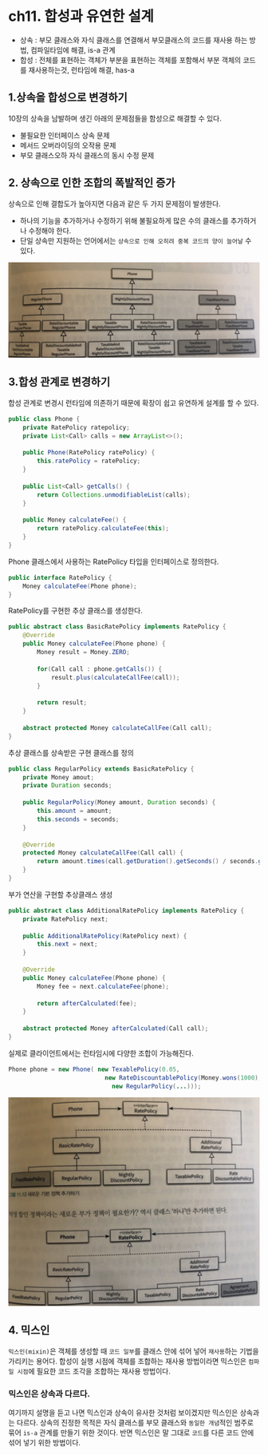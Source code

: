 # ch11. 합성과 유연한 설계

* 상속 : 부모 클래스와 자식 클래스를 연결해서 부모클래스의 코드를 재사용 하는 방법, 컴파일타임에 해결, is-a 관계
* 합성 : 전체를 표현하는 객체가 부분을 표현하는 객체를 포함해서 부분 객체의 코드를 재사용하는것, 런타임에 해결, has-a

## 1.상속을 합성으로 변경하기

10장의 상속을 남발하며 생긴 아래의 문제점들을 함성으로 해결할 수 있다.

* 불필요한 인터페이스 상속 문제
* 메서드 오버라이딩의 오작용 문제
* 부모 클래스오하 자식 클래스의 동시 수정 문제

## 2. 상속으로 인한 조합의 폭발적인 증가

상속으로 인해 결합도가 높아지면 다음과 같은 두 가지 문제점이 발생한다.

* 하나의 기능을 추가하거나 수정하기 위해 불필요하게 많은 수의 클래스를 추가하거나 수정해야 한다.
* 단일 상속만 지원하는 언어에서는 `상속으로 인해 오히려 중복 코드의 양이 늘어날` 수 있다.

![](<../../.gitbook/assets/screen-shot-2021-07-16-at-6.20.48-pm (1).png>)

## 3.합성 관계로 변경하기

합성 관계로 변경시 런타임에 의존하기 때문에 확장이 쉽고 유연하게 설계를 할 수 있다.

```java
public class Phone {
    private RatePolicy ratepolicy;
    private List<Call> calls = new ArrayList<>();

    public Phone(RatePolicy ratePolicy) {
        this.ratePolicy = ratePolicy;
    }

    public List<Call> getCalls() {
        return Collections.unmodifiableList(calls);
    }

    public Money calculateFee() {
        return ratePolicy.calculateFee(this);
    }
}
```

Phone 클래스에서 사용하는 RatePolicy 타입을 인터페이스로 정의한다.

```java
public interface RatePolicy {
    Money calculateFee(Phone phone);
}
```

RatePolicy를 구현한 추상 클래스를 생성한다.

```java
public abstract class BasicRatePolicy implements RatePolicy {
    @Override
    public Money calculateFee(Phone phone) {
        Money result = Money.ZERO;

        for(Call call : phone.getCalls()) {
            result.plus(calculateCallFee(call));
        }

        return result;
    }

    abstract protected Money calculateCallFee(Call call);
}
```

추상 클래스를 상속받은 구현 클래스를 정의

```java
public class RegularPolicy extends BasicRatePolicy {
    private Money amout;
    private Duration seconds;

    public RegularPolicy(Money amount, Duration seconds) {
        this.amount = amount;
        this.seconds = seconds;
    }

    @Override
    protected Money calculateCallFee(Call call) {
        return amount.times(call.getDuration().getSeconds() / seconds.getSeconds());
    }
}
```

부가 연산을 구현할 추상클래스 생성

```java
public abstract class AdditionalRatePolicy implements RatePolicy {
    private RatePolicy next;

    public AdditionalRatePolicy(RatePolicy next) {
        this.next = next;
    }

    @Override
    public Money calculateFee(Phone phone) {
        Money fee = next.calculateFee(phone);

        return afterCalculated(fee);
    }

    abstract protected Money afterCalculated(Call call);
}
```

실제로 클라이언트에서는 런타임시에 다양한 조합이 가능해진다.

```java
Phone phone = new Phone( new TexablePolicy(0.05,
                           new RateDiscountablePolicy(Money.wons(1000),
                             new RegularPolicy(...)));
```

![](../../.gitbook/assets/screen-shot-2021-07-16-at-6.33.36-pm.png)

## 4. 믹스인

`믹스인(mixin)`은 객체를 생성할 때 `코드 일부`를 클래스 안에 섞어 넣어 `재사용`하는 기법을 가리키는 용어다. 합성이 실행 시점에 객체를 조합하는 재사용 방법이라면 믹스인은 `컴파일 시점`에 필요한 코드 조각을 조합하는 재사용 방법이다.

### 믹스인은 상속과 다르다.

여기까지 설명을 듣고 나면 믹스인과 상속이 유사한 것처럼 보이겠지만 믹스인은 상속과는 다르다. 상속의 진정한 목적은 자식 클래스를 부모 클래스와 `동일한 개념`적인 범주로 묶어 `is-a` 관계를 만들기 위한 것이다. 반면 믹스인은 말 그대로 `코드`를 다른 코드 안에 섞어 넣기 위한 방법이다.



